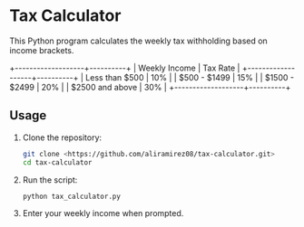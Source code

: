 # Tax Calculator

This Python program calculates the weekly tax withholding based on income brackets.

+-------------------+----------+
| Weekly Income    | Tax Rate |
+-------------------+----------+
| Less than $500   | 10%      |
| $500 - $1499     | 15%      |
| $1500 - $2499    | 20%      |
| $2500 and above  | 30%      |
+-------------------+----------+


## **Usage**

1. Clone the repository:

   ```bash
   git clone <https://github.com/aliramirez08/tax-calculator.git>
   cd tax-calculator

2. Run the script:

   ```bash
   python tax_calculator.py

3. Enter your weekly income when prompted.
